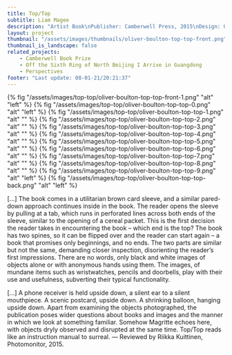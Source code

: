 ```yaml
---
title: Top/Top
subtitle: Liam Magee
description: "Artist Book\nPublisher: Camberwell Press, 2015\nDesign: Oliver Boulton\nEditors: Duncan Wooldridge, James Edgar, Oliver Boulton, Sigune Hamann\nEdition of 150, softback, 36pp. + Envelope + insert\nOffset black, PMS ×1\nZ fold, saddle stitch,  215 × 270mm/270 × 215mm\nISBN: 978-1-908971-41-8"
layout: project
thumbnail: "/assets/images/thumbnails/oliver-boulton-top-top-front.png"
thumbnail_is_landscape: false
related_projects:
    - Camberwell Book Prize
    - Off the Sixth Ring of North Beijing I Arrive in Guangdong
    - Perspectives
footer: "Last update: 08-01-21/20:21:37"
---
```


{% fig "/assets/images/top-top/oliver-boulton-top-top-front-1.png" "alt" "left" %}
{% fig "/assets/images/top-top/oliver-boulton-top-top-0.png" "alt" "left" %}
{% fig "/assets/images/top-top/oliver-boulton-top-top-1.png" "alt" "" %}
{% fig "/assets/images/top-top/oliver-boulton-top-top-2.png" "alt" "" %}
{% fig "/assets/images/top-top/oliver-boulton-top-top-3.png" "alt" "" %}
{% fig "/assets/images/top-top/oliver-boulton-top-top-4.png" "alt" "" %}
{% fig "/assets/images/top-top/oliver-boulton-top-top-5.png" "alt" "" %}
{% fig "/assets/images/top-top/oliver-boulton-top-top-6.png" "alt" "" %}
{% fig "/assets/images/top-top/oliver-boulton-top-top-7.png" "alt" "" %}
{% fig "/assets/images/top-top/oliver-boulton-top-top-8.png" "alt" "" %}
{% fig "/assets/images/top-top/oliver-boulton-top-top-9.png" "alt" "left" %}
{% fig "/assets/images/top-top/oliver-boulton-top-top-back.png" "alt" "left" %}

[...] The book comes in a utilitarian brown card sleeve, and a similar pared-down approach continues inside in the book. The reader opens the sleeve by pulling at a tab, which runs in perforated lines across both ends of the sleeve, similar to the opening of a cereal packet. This is the first decision the reader takes in encountering the book – which end is the top? The book has two spines, so it can be flipped over and the reader can start again – a book that promises only beginnings, and no ends. The two parts are similar but not the same, demanding closer inspection, disorienting the reader’s first impressions. There are no words, only black and white images of objects alone or with anonymous hands using them. The images, of mundane items such as wristwatches, pencils and doorbells, play with their use and usefulness, subverting their typical functionality.

[...] A phone receiver is held upside down, a silent ear to a silent mouthpiece. A scenic postcard, upside down. A shrinking balloon, hanging upside down. Apart from examining the objects photographed, the publication poses wider questions about books and images and the manner in which we look at something familiar. Somehow Magritte echoes here, with objects dryly observed and disrupted at the same time. Top/Top reads like an instruction manual to surreal. — Reviewed by Riikka Kuittinen, Photomonitor, 2015. 